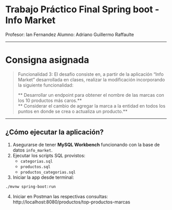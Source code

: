 # Trabajo Práctico Final Spring boot - Info Market

Profesor: Ian Fernandez
Alumno: Adriano Guillermo Raffaulte  

---

# Consigna asignada

> Funcionalidad 3: El desafío consiste en, a partir de la aplicación “Info Market” desarrollada en clases, realizar la modificación incorporando la siguiente funcionalidad:
>
> ** Desarrollar un endpoint para obtener el nombre de las marcas con los 10 productos más caros.**  
> ** Considerar el cambio de agregar la marca a la entidad en todos los puntos en donde se crea o actualiza un producto.**

---

## ¿Cómo ejecutar la aplicación?

1. Asegurarse de tener **MySQL Workbench** funcionando con la base de datos `info_market`.
2. Ejecutar los scripts SQL provistos:
   - `categorias.sql`
   - `productos.sql`
   - `productos_categorias.sql`
3. Iniciar la app desde terminal:

```bash
./mvnw spring-boot:run
```
4. Iniciar en Postman las respectivas consultas:
http://localhost:8080/productos/top-productos-marcas
